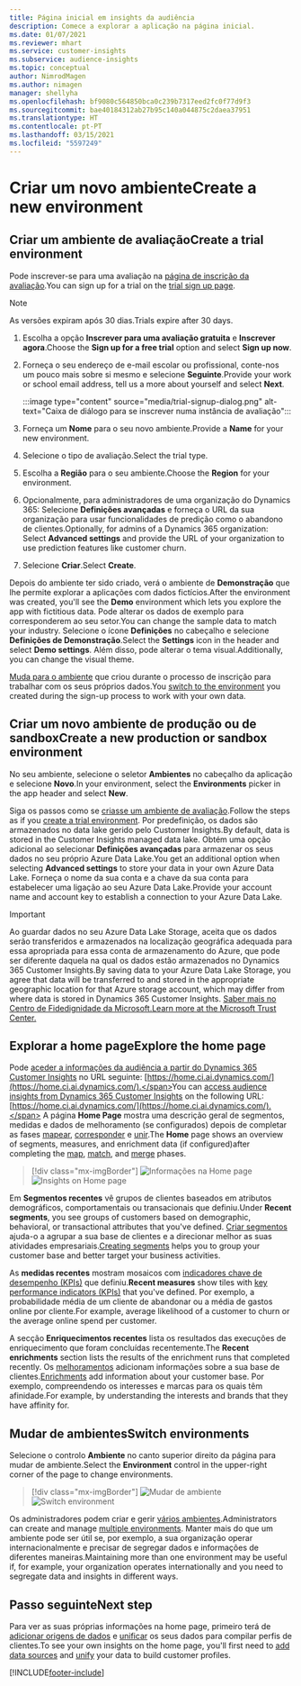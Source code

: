 ```yaml
---
title: Página inicial em insights da audiência
description: Comece a explorar a aplicação na página inicial.
ms.date: 01/07/2021
ms.reviewer: mhart
ms.service: customer-insights
ms.subservice: audience-insights
ms.topic: conceptual
author: NimrodMagen
ms.author: nimagen
manager: shellyha
ms.openlocfilehash: bf9080c564850bca0c239b7317eed2fc0f77d9f3
ms.sourcegitcommit: bae40184312ab27b95c140a044875c2daea37951
ms.translationtype: HT
ms.contentlocale: pt-PT
ms.lasthandoff: 03/15/2021
ms.locfileid: "5597249"
---
```

# <a name="create-a-new-environment"></a><span data-ttu-id="36d75-103">Criar um novo ambiente</span><span class="sxs-lookup"><span data-stu-id="36d75-103">Create a new environment</span></span>

## <a name="create-a-trial-environment"></a><span data-ttu-id="36d75-104">Criar um ambiente de avaliação</span><span class="sxs-lookup"><span data-stu-id="36d75-104">Create a trial environment</span></span>

<span data-ttu-id="36d75-105">Pode inscrever-se para uma avaliação na [página de inscrição da avaliação](https://dynamics.microsoft.com/get-started/free-trial/?appname=customerinsights).</span><span class="sxs-lookup"><span data-stu-id="36d75-105">You can sign up for a trial on the [trial sign up page](https://dynamics.microsoft.com/get-started/free-trial/?appname=customerinsights).</span></span> 

> [!NOTE]
> <span data-ttu-id="36d75-106">As versões expiram após 30 dias.</span><span class="sxs-lookup"><span data-stu-id="36d75-106">Trials expire after 30 days.</span></span>

1. <span data-ttu-id="36d75-107">Escolha a opção **Inscrever para uma avaliação gratuita** e **Inscrever agora**.</span><span class="sxs-lookup"><span data-stu-id="36d75-107">Choose the **Sign up for a free trial** option and select **Sign up now**.</span></span>

1. <span data-ttu-id="36d75-108">Forneça o seu endereço de e-mail escolar ou profissional, conte-nos um pouco mais sobre si mesmo e selecione **Seguinte**.</span><span class="sxs-lookup"><span data-stu-id="36d75-108">Provide your work or school email address, tell us a more about yourself and select **Next**.</span></span>

   :::image type="content" source="media/trial-signup-dialog.png" alt-text="Caixa de diálogo para se inscrever numa instância de avaliação":::

1. <span data-ttu-id="36d75-110">Forneça um **Nome** para o seu novo ambiente.</span><span class="sxs-lookup"><span data-stu-id="36d75-110">Provide a **Name** for your new environment.</span></span> 

1. <span data-ttu-id="36d75-111">Selecione o tipo de avaliação.</span><span class="sxs-lookup"><span data-stu-id="36d75-111">Select the trial type.</span></span>

1. <span data-ttu-id="36d75-112">Escolha a **Região** para o seu ambiente.</span><span class="sxs-lookup"><span data-stu-id="36d75-112">Choose the **Region** for your environment.</span></span>

1. <span data-ttu-id="36d75-113">Opcionalmente, para administradores de uma organização do Dynamics 365: Selecione **Definições avançadas** e forneça o URL da sua organização para usar funcionalidades de predição como o abandono de clientes.</span><span class="sxs-lookup"><span data-stu-id="36d75-113">Optionally, for admins of a Dynamics 365 organization: Select **Advanced settings** and provide the URL of your organization to use prediction features like customer churn.</span></span>

1. <span data-ttu-id="36d75-114">Selecione **Criar**.</span><span class="sxs-lookup"><span data-stu-id="36d75-114">Select **Create**.</span></span> 

<span data-ttu-id="36d75-115">Depois do ambiente ter sido criado, verá o ambiente de **Demonstração** que lhe permite explorar a aplicações com dados fictícios.</span><span class="sxs-lookup"><span data-stu-id="36d75-115">After the environment was created, you'll see the **Demo** environment which lets you explore the app with fictitious data.</span></span> <span data-ttu-id="36d75-116">Pode alterar os dados de exemplo para corresponderem ao seu setor.</span><span class="sxs-lookup"><span data-stu-id="36d75-116">You can change the sample data to match your industry.</span></span> <span data-ttu-id="36d75-117">Selecione o ícone **Definições** no cabeçalho e selecione **Definições de Demonstração**.</span><span class="sxs-lookup"><span data-stu-id="36d75-117">Select the **Settings** icon in the header and select **Demo settings**.</span></span> <span data-ttu-id="36d75-118">Além disso, pode alterar o tema visual.</span><span class="sxs-lookup"><span data-stu-id="36d75-118">Additionally, you can change the visual theme.</span></span> 

<span data-ttu-id="36d75-119">[Muda para o ambiente](#switch-environments) que criou durante o processo de inscrição para trabalhar com os seus próprios dados.</span><span class="sxs-lookup"><span data-stu-id="36d75-119">You [switch to the environment](#switch-environments) you created during the sign-up process to work with your own data.</span></span>

## <a name="create-a-new-production-or-sandbox-environment"></a><span data-ttu-id="36d75-120">Criar um novo ambiente de produção ou de sandbox</span><span class="sxs-lookup"><span data-stu-id="36d75-120">Create a new production or sandbox environment</span></span>

<span data-ttu-id="36d75-121">No seu ambiente, selecione o seletor **Ambientes** no cabeçalho da aplicação e selecione **Novo**.</span><span class="sxs-lookup"><span data-stu-id="36d75-121">In your environment, select the **Environments** picker in the app header and select **New**.</span></span>

<span data-ttu-id="36d75-122">Siga os passos como se [criasse um ambiente de avaliação](#create-a-trial-environment).</span><span class="sxs-lookup"><span data-stu-id="36d75-122">Follow the steps as if you [create a trial environment](#create-a-trial-environment).</span></span> <span data-ttu-id="36d75-123">Por predefinição, os dados são armazenados no data lake gerido pelo Customer Insights.</span><span class="sxs-lookup"><span data-stu-id="36d75-123">By default, data is stored in the Customer Insights managed data lake.</span></span> <span data-ttu-id="36d75-124">Obtém uma opção adicional ao selecionar **Definições avançadas** para armazenar os seus dados no seu próprio Azure Data Lake.</span><span class="sxs-lookup"><span data-stu-id="36d75-124">You get an additional option when selecting **Advanced settings** to store your data in your own Azure Data Lake.</span></span> <span data-ttu-id="36d75-125">Forneça o nome da sua conta e a chave da sua conta para estabelecer uma ligação ao seu Azure Data Lake.</span><span class="sxs-lookup"><span data-stu-id="36d75-125">Provide your account name and account key to establish a connection to your Azure Data Lake.</span></span> 

> [!IMPORTANT]
> <span data-ttu-id="36d75-126">Ao guardar dados no seu Azure Data Lake Storage, aceita que os dados serão transferidos e armazenados na localização geográfica adequada para essa apropriada para essa conta de armazenamento do Azure, que pode ser diferente daquela na qual os dados estão armazenados no Dynamics 365 Customer Insights.</span><span class="sxs-lookup"><span data-stu-id="36d75-126">By saving data to your Azure Data Lake Storage, you agree that data will be transferred to and stored in the appropriate geographic location for that Azure storage account, which may differ from where data is stored in Dynamics 365 Customer Insights.</span></span> [<span data-ttu-id="36d75-127">Saber mais no Centro de Fidedignidade da Microsoft.</span><span class="sxs-lookup"><span data-stu-id="36d75-127">Learn more at the Microsoft Trust Center.</span></span>](https://www.microsoft.com/trust-center)

## <a name="explore-the-home-page"></a><span data-ttu-id="36d75-128">Explorar a home page</span><span class="sxs-lookup"><span data-stu-id="36d75-128">Explore the home page</span></span>

<span data-ttu-id="36d75-129">Pode [aceder a informações da audiência a partir do Dynamics 365 Customer Insights](https://home.ci.ai.dynamics.com/) no URL seguinte: [https://home.ci.ai.dynamics.com/](https://home.ci.ai.dynamics.com/).</span><span class="sxs-lookup"><span data-stu-id="36d75-129">You can [access audience insights from Dynamics 365 Customer Insights](https://home.ci.ai.dynamics.com/) on the following URL: [https://home.ci.ai.dynamics.com/](https://home.ci.ai.dynamics.com/).</span></span>
<span data-ttu-id="36d75-130">A página **Home Page** mostra uma descrição geral de segmentos, medidas e dados de melhoramento (se configurados) depois de completar as fases [mapear](map-entities.md), [corresponder](match-entities.md) e [unir](merge-entities.md).</span><span class="sxs-lookup"><span data-stu-id="36d75-130">The **Home** page shows an overview of segments, measures, and enrichment data (if configured)after completing the [map](map-entities.md), [match](match-entities.md), and [merge](merge-entities.md) phases.</span></span>

> [!div class="mx-imgBorder"] 
> <span data-ttu-id="36d75-131">![Informações na Home page](media/home-page-insights.png "Informações na Home page")</span><span class="sxs-lookup"><span data-stu-id="36d75-131">![Insights on Home page](media/home-page-insights.png "Insights on Home page")</span></span>

<span data-ttu-id="36d75-132">Em **Segmentos recentes** vê grupos de clientes baseados em atributos demográficos, comportamentais ou transacionais que definiu.</span><span class="sxs-lookup"><span data-stu-id="36d75-132">Under **Recent segments**, you see groups of customers based on demographic, behavioral, or transactional attributes that you've defined.</span></span> <span data-ttu-id="36d75-133">[Criar segmentos](segments.md) ajuda-o a agrupar a sua base de clientes e a direcionar melhor as suas atividades empresariais.</span><span class="sxs-lookup"><span data-stu-id="36d75-133">[Creating segments](segments.md) helps you to group your customer base and better target your business activities.</span></span>

<span data-ttu-id="36d75-134">As **medidas recentes** mostram mosaicos com [indicadores chave de desempenho (KPIs)](measures.md) que definiu.</span><span class="sxs-lookup"><span data-stu-id="36d75-134">**Recent measures** show tiles with [key performance indicators (KPIs)](measures.md) that you've defined.</span></span> <span data-ttu-id="36d75-135">Por exemplo, a probabilidade média de um cliente de abandonar ou a média de gastos online por cliente.</span><span class="sxs-lookup"><span data-stu-id="36d75-135">For example, average likelihood of a customer to churn or the average online spend per customer.</span></span>

<span data-ttu-id="36d75-136">A secção **Enriquecimentos recentes** lista os resultados das execuções de enriquecimento que foram concluídas recentemente.</span><span class="sxs-lookup"><span data-stu-id="36d75-136">The **Recent enrichments** section lists the results of the enrichment runs that completed recently.</span></span> <span data-ttu-id="36d75-137">Os [melhoramentos](enrichment-hub.md) adicionam informações sobre a sua base de clientes.</span><span class="sxs-lookup"><span data-stu-id="36d75-137">[Enrichments](enrichment-hub.md) add information about your customer base.</span></span> <span data-ttu-id="36d75-138">Por exemplo, compreendendo os interesses e marcas para os quais têm afinidade.</span><span class="sxs-lookup"><span data-stu-id="36d75-138">For example, by understanding the interests and brands that they have affinity for.</span></span>

## <a name="switch-environments"></a><span data-ttu-id="36d75-139">Mudar de ambientes</span><span class="sxs-lookup"><span data-stu-id="36d75-139">Switch environments</span></span>

<span data-ttu-id="36d75-140">Selecione o controlo **Ambiente** no canto superior direito da página para mudar de ambiente.</span><span class="sxs-lookup"><span data-stu-id="36d75-140">Select the **Environment** control in the upper-right corner of the page to change environments.</span></span>

> [!div class="mx-imgBorder"] 
> <span data-ttu-id="36d75-141">![Mudar de ambiente](media/home-page-environment-switcher.png "Mudar de ambiente")</span><span class="sxs-lookup"><span data-stu-id="36d75-141">![Switch environment](media/home-page-environment-switcher.png "Switch environment")</span></span>

<span data-ttu-id="36d75-142">Os administradores podem criar e gerir [vários ambientes](manage-environments.md).</span><span class="sxs-lookup"><span data-stu-id="36d75-142">Administrators can create and manage [multiple environments](manage-environments.md).</span></span> <span data-ttu-id="36d75-143">Manter mais do que um ambiente pode ser útil se, por exemplo, a sua organização operar internacionalmente e precisar de segregar dados e informações de diferentes maneiras.</span><span class="sxs-lookup"><span data-stu-id="36d75-143">Maintaining more than one environment may be useful if, for example, your organization operates internationally and you need to segregate data and insights in different ways.</span></span>

## <a name="next-step"></a><span data-ttu-id="36d75-144">Passo seguinte</span><span class="sxs-lookup"><span data-stu-id="36d75-144">Next step</span></span>

<span data-ttu-id="36d75-145">Para ver as suas próprias informações na home page, primeiro terá de [adicionar origens de dados](data-sources.md) e [unificar](data-unification.md) os seus dados para compilar perfis de clientes.</span><span class="sxs-lookup"><span data-stu-id="36d75-145">To see your own insights on the home page, you'll first need to [add data sources](data-sources.md) and [unify](data-unification.md) your data to build customer profiles.</span></span>


[!INCLUDE[footer-include](../includes/footer-banner.md)]